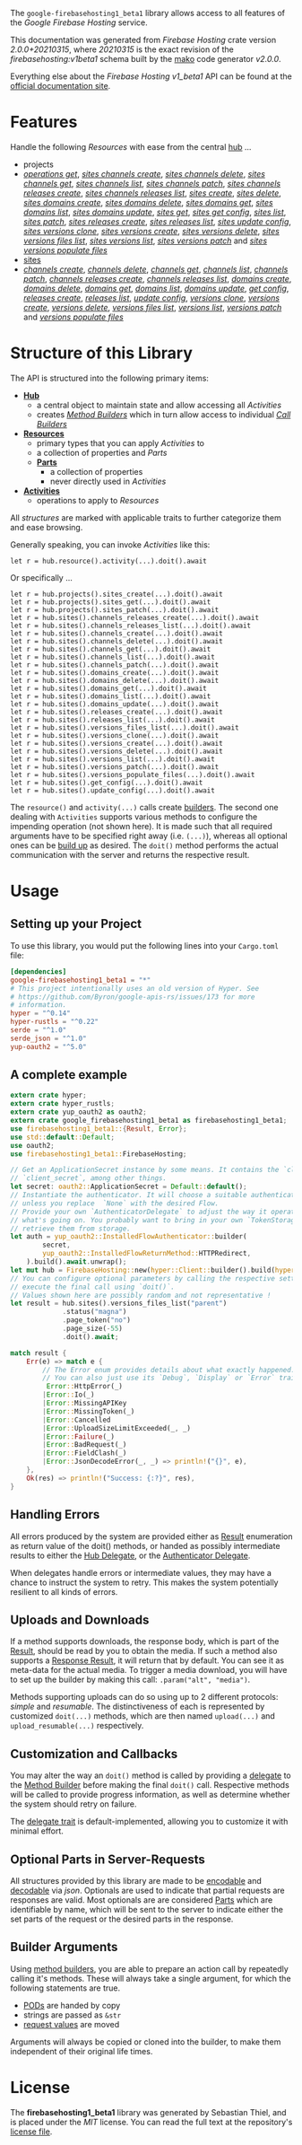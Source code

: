 <!---
DO NOT EDIT !
This file was generated automatically from 'src/mako/api/README.md.mako'
DO NOT EDIT !
-->
The `google-firebasehosting1_beta1` library allows access to all features of the *Google Firebase Hosting* service.

This documentation was generated from *Firebase Hosting* crate version *2.0.0+20210315*, where *20210315* is the exact revision of the *firebasehosting:v1beta1* schema built by the [mako](http://www.makotemplates.org/) code generator *v2.0.0*.

Everything else about the *Firebase Hosting* *v1_beta1* API can be found at the
[official documentation site](https://firebase.google.com/docs/hosting/).
# Features

Handle the following *Resources* with ease from the central [hub](https://docs.rs/google-firebasehosting1_beta1/2.0.0+20210315/google_firebasehosting1_beta1/FirebaseHosting) ... 

* projects
 * [*operations get*](https://docs.rs/google-firebasehosting1_beta1/2.0.0+20210315/google_firebasehosting1_beta1/api::ProjectOperationGetCall), [*sites channels create*](https://docs.rs/google-firebasehosting1_beta1/2.0.0+20210315/google_firebasehosting1_beta1/api::ProjectSiteChannelCreateCall), [*sites channels delete*](https://docs.rs/google-firebasehosting1_beta1/2.0.0+20210315/google_firebasehosting1_beta1/api::ProjectSiteChannelDeleteCall), [*sites channels get*](https://docs.rs/google-firebasehosting1_beta1/2.0.0+20210315/google_firebasehosting1_beta1/api::ProjectSiteChannelGetCall), [*sites channels list*](https://docs.rs/google-firebasehosting1_beta1/2.0.0+20210315/google_firebasehosting1_beta1/api::ProjectSiteChannelListCall), [*sites channels patch*](https://docs.rs/google-firebasehosting1_beta1/2.0.0+20210315/google_firebasehosting1_beta1/api::ProjectSiteChannelPatchCall), [*sites channels releases create*](https://docs.rs/google-firebasehosting1_beta1/2.0.0+20210315/google_firebasehosting1_beta1/api::ProjectSiteChannelReleaseCreateCall), [*sites channels releases list*](https://docs.rs/google-firebasehosting1_beta1/2.0.0+20210315/google_firebasehosting1_beta1/api::ProjectSiteChannelReleaseListCall), [*sites create*](https://docs.rs/google-firebasehosting1_beta1/2.0.0+20210315/google_firebasehosting1_beta1/api::ProjectSiteCreateCall), [*sites delete*](https://docs.rs/google-firebasehosting1_beta1/2.0.0+20210315/google_firebasehosting1_beta1/api::ProjectSiteDeleteCall), [*sites domains create*](https://docs.rs/google-firebasehosting1_beta1/2.0.0+20210315/google_firebasehosting1_beta1/api::ProjectSiteDomainCreateCall), [*sites domains delete*](https://docs.rs/google-firebasehosting1_beta1/2.0.0+20210315/google_firebasehosting1_beta1/api::ProjectSiteDomainDeleteCall), [*sites domains get*](https://docs.rs/google-firebasehosting1_beta1/2.0.0+20210315/google_firebasehosting1_beta1/api::ProjectSiteDomainGetCall), [*sites domains list*](https://docs.rs/google-firebasehosting1_beta1/2.0.0+20210315/google_firebasehosting1_beta1/api::ProjectSiteDomainListCall), [*sites domains update*](https://docs.rs/google-firebasehosting1_beta1/2.0.0+20210315/google_firebasehosting1_beta1/api::ProjectSiteDomainUpdateCall), [*sites get*](https://docs.rs/google-firebasehosting1_beta1/2.0.0+20210315/google_firebasehosting1_beta1/api::ProjectSiteGetCall), [*sites get config*](https://docs.rs/google-firebasehosting1_beta1/2.0.0+20210315/google_firebasehosting1_beta1/api::ProjectSiteGetConfigCall), [*sites list*](https://docs.rs/google-firebasehosting1_beta1/2.0.0+20210315/google_firebasehosting1_beta1/api::ProjectSiteListCall), [*sites patch*](https://docs.rs/google-firebasehosting1_beta1/2.0.0+20210315/google_firebasehosting1_beta1/api::ProjectSitePatchCall), [*sites releases create*](https://docs.rs/google-firebasehosting1_beta1/2.0.0+20210315/google_firebasehosting1_beta1/api::ProjectSiteReleaseCreateCall), [*sites releases list*](https://docs.rs/google-firebasehosting1_beta1/2.0.0+20210315/google_firebasehosting1_beta1/api::ProjectSiteReleaseListCall), [*sites update config*](https://docs.rs/google-firebasehosting1_beta1/2.0.0+20210315/google_firebasehosting1_beta1/api::ProjectSiteUpdateConfigCall), [*sites versions clone*](https://docs.rs/google-firebasehosting1_beta1/2.0.0+20210315/google_firebasehosting1_beta1/api::ProjectSiteVersionCloneCall), [*sites versions create*](https://docs.rs/google-firebasehosting1_beta1/2.0.0+20210315/google_firebasehosting1_beta1/api::ProjectSiteVersionCreateCall), [*sites versions delete*](https://docs.rs/google-firebasehosting1_beta1/2.0.0+20210315/google_firebasehosting1_beta1/api::ProjectSiteVersionDeleteCall), [*sites versions files list*](https://docs.rs/google-firebasehosting1_beta1/2.0.0+20210315/google_firebasehosting1_beta1/api::ProjectSiteVersionFileListCall), [*sites versions list*](https://docs.rs/google-firebasehosting1_beta1/2.0.0+20210315/google_firebasehosting1_beta1/api::ProjectSiteVersionListCall), [*sites versions patch*](https://docs.rs/google-firebasehosting1_beta1/2.0.0+20210315/google_firebasehosting1_beta1/api::ProjectSiteVersionPatchCall) and [*sites versions populate files*](https://docs.rs/google-firebasehosting1_beta1/2.0.0+20210315/google_firebasehosting1_beta1/api::ProjectSiteVersionPopulateFileCall)
* [sites](https://docs.rs/google-firebasehosting1_beta1/2.0.0+20210315/google_firebasehosting1_beta1/api::Site)
 * [*channels create*](https://docs.rs/google-firebasehosting1_beta1/2.0.0+20210315/google_firebasehosting1_beta1/api::SiteChannelCreateCall), [*channels delete*](https://docs.rs/google-firebasehosting1_beta1/2.0.0+20210315/google_firebasehosting1_beta1/api::SiteChannelDeleteCall), [*channels get*](https://docs.rs/google-firebasehosting1_beta1/2.0.0+20210315/google_firebasehosting1_beta1/api::SiteChannelGetCall), [*channels list*](https://docs.rs/google-firebasehosting1_beta1/2.0.0+20210315/google_firebasehosting1_beta1/api::SiteChannelListCall), [*channels patch*](https://docs.rs/google-firebasehosting1_beta1/2.0.0+20210315/google_firebasehosting1_beta1/api::SiteChannelPatchCall), [*channels releases create*](https://docs.rs/google-firebasehosting1_beta1/2.0.0+20210315/google_firebasehosting1_beta1/api::SiteChannelReleaseCreateCall), [*channels releases list*](https://docs.rs/google-firebasehosting1_beta1/2.0.0+20210315/google_firebasehosting1_beta1/api::SiteChannelReleaseListCall), [*domains create*](https://docs.rs/google-firebasehosting1_beta1/2.0.0+20210315/google_firebasehosting1_beta1/api::SiteDomainCreateCall), [*domains delete*](https://docs.rs/google-firebasehosting1_beta1/2.0.0+20210315/google_firebasehosting1_beta1/api::SiteDomainDeleteCall), [*domains get*](https://docs.rs/google-firebasehosting1_beta1/2.0.0+20210315/google_firebasehosting1_beta1/api::SiteDomainGetCall), [*domains list*](https://docs.rs/google-firebasehosting1_beta1/2.0.0+20210315/google_firebasehosting1_beta1/api::SiteDomainListCall), [*domains update*](https://docs.rs/google-firebasehosting1_beta1/2.0.0+20210315/google_firebasehosting1_beta1/api::SiteDomainUpdateCall), [*get config*](https://docs.rs/google-firebasehosting1_beta1/2.0.0+20210315/google_firebasehosting1_beta1/api::SiteGetConfigCall), [*releases create*](https://docs.rs/google-firebasehosting1_beta1/2.0.0+20210315/google_firebasehosting1_beta1/api::SiteReleaseCreateCall), [*releases list*](https://docs.rs/google-firebasehosting1_beta1/2.0.0+20210315/google_firebasehosting1_beta1/api::SiteReleaseListCall), [*update config*](https://docs.rs/google-firebasehosting1_beta1/2.0.0+20210315/google_firebasehosting1_beta1/api::SiteUpdateConfigCall), [*versions clone*](https://docs.rs/google-firebasehosting1_beta1/2.0.0+20210315/google_firebasehosting1_beta1/api::SiteVersionCloneCall), [*versions create*](https://docs.rs/google-firebasehosting1_beta1/2.0.0+20210315/google_firebasehosting1_beta1/api::SiteVersionCreateCall), [*versions delete*](https://docs.rs/google-firebasehosting1_beta1/2.0.0+20210315/google_firebasehosting1_beta1/api::SiteVersionDeleteCall), [*versions files list*](https://docs.rs/google-firebasehosting1_beta1/2.0.0+20210315/google_firebasehosting1_beta1/api::SiteVersionFileListCall), [*versions list*](https://docs.rs/google-firebasehosting1_beta1/2.0.0+20210315/google_firebasehosting1_beta1/api::SiteVersionListCall), [*versions patch*](https://docs.rs/google-firebasehosting1_beta1/2.0.0+20210315/google_firebasehosting1_beta1/api::SiteVersionPatchCall) and [*versions populate files*](https://docs.rs/google-firebasehosting1_beta1/2.0.0+20210315/google_firebasehosting1_beta1/api::SiteVersionPopulateFileCall)




# Structure of this Library

The API is structured into the following primary items:

* **[Hub](https://docs.rs/google-firebasehosting1_beta1/2.0.0+20210315/google_firebasehosting1_beta1/FirebaseHosting)**
    * a central object to maintain state and allow accessing all *Activities*
    * creates [*Method Builders*](https://docs.rs/google-firebasehosting1_beta1/2.0.0+20210315/google_firebasehosting1_beta1/client::MethodsBuilder) which in turn
      allow access to individual [*Call Builders*](https://docs.rs/google-firebasehosting1_beta1/2.0.0+20210315/google_firebasehosting1_beta1/client::CallBuilder)
* **[Resources](https://docs.rs/google-firebasehosting1_beta1/2.0.0+20210315/google_firebasehosting1_beta1/client::Resource)**
    * primary types that you can apply *Activities* to
    * a collection of properties and *Parts*
    * **[Parts](https://docs.rs/google-firebasehosting1_beta1/2.0.0+20210315/google_firebasehosting1_beta1/client::Part)**
        * a collection of properties
        * never directly used in *Activities*
* **[Activities](https://docs.rs/google-firebasehosting1_beta1/2.0.0+20210315/google_firebasehosting1_beta1/client::CallBuilder)**
    * operations to apply to *Resources*

All *structures* are marked with applicable traits to further categorize them and ease browsing.

Generally speaking, you can invoke *Activities* like this:

```Rust,ignore
let r = hub.resource().activity(...).doit().await
```

Or specifically ...

```ignore
let r = hub.projects().sites_create(...).doit().await
let r = hub.projects().sites_get(...).doit().await
let r = hub.projects().sites_patch(...).doit().await
let r = hub.sites().channels_releases_create(...).doit().await
let r = hub.sites().channels_releases_list(...).doit().await
let r = hub.sites().channels_create(...).doit().await
let r = hub.sites().channels_delete(...).doit().await
let r = hub.sites().channels_get(...).doit().await
let r = hub.sites().channels_list(...).doit().await
let r = hub.sites().channels_patch(...).doit().await
let r = hub.sites().domains_create(...).doit().await
let r = hub.sites().domains_delete(...).doit().await
let r = hub.sites().domains_get(...).doit().await
let r = hub.sites().domains_list(...).doit().await
let r = hub.sites().domains_update(...).doit().await
let r = hub.sites().releases_create(...).doit().await
let r = hub.sites().releases_list(...).doit().await
let r = hub.sites().versions_files_list(...).doit().await
let r = hub.sites().versions_clone(...).doit().await
let r = hub.sites().versions_create(...).doit().await
let r = hub.sites().versions_delete(...).doit().await
let r = hub.sites().versions_list(...).doit().await
let r = hub.sites().versions_patch(...).doit().await
let r = hub.sites().versions_populate_files(...).doit().await
let r = hub.sites().get_config(...).doit().await
let r = hub.sites().update_config(...).doit().await
```

The `resource()` and `activity(...)` calls create [builders][builder-pattern]. The second one dealing with `Activities` 
supports various methods to configure the impending operation (not shown here). It is made such that all required arguments have to be 
specified right away (i.e. `(...)`), whereas all optional ones can be [build up][builder-pattern] as desired.
The `doit()` method performs the actual communication with the server and returns the respective result.

# Usage

## Setting up your Project

To use this library, you would put the following lines into your `Cargo.toml` file:

```toml
[dependencies]
google-firebasehosting1_beta1 = "*"
# This project intentionally uses an old version of Hyper. See
# https://github.com/Byron/google-apis-rs/issues/173 for more
# information.
hyper = "^0.14"
hyper-rustls = "^0.22"
serde = "^1.0"
serde_json = "^1.0"
yup-oauth2 = "^5.0"
```

## A complete example

```Rust
extern crate hyper;
extern crate hyper_rustls;
extern crate yup_oauth2 as oauth2;
extern crate google_firebasehosting1_beta1 as firebasehosting1_beta1;
use firebasehosting1_beta1::{Result, Error};
use std::default::Default;
use oauth2;
use firebasehosting1_beta1::FirebaseHosting;

// Get an ApplicationSecret instance by some means. It contains the `client_id` and 
// `client_secret`, among other things.
let secret: oauth2::ApplicationSecret = Default::default();
// Instantiate the authenticator. It will choose a suitable authentication flow for you, 
// unless you replace  `None` with the desired Flow.
// Provide your own `AuthenticatorDelegate` to adjust the way it operates and get feedback about 
// what's going on. You probably want to bring in your own `TokenStorage` to persist tokens and
// retrieve them from storage.
let auth = yup_oauth2::InstalledFlowAuthenticator::builder(
        secret,
        yup_oauth2::InstalledFlowReturnMethod::HTTPRedirect,
    ).build().await.unwrap();
let mut hub = FirebaseHosting::new(hyper::Client::builder().build(hyper_rustls::HttpsConnector::with_native_roots()), auth);
// You can configure optional parameters by calling the respective setters at will, and
// execute the final call using `doit()`.
// Values shown here are possibly random and not representative !
let result = hub.sites().versions_files_list("parent")
             .status("magna")
             .page_token("no")
             .page_size(-55)
             .doit().await;

match result {
    Err(e) => match e {
        // The Error enum provides details about what exactly happened.
        // You can also just use its `Debug`, `Display` or `Error` traits
         Error::HttpError(_)
        |Error::Io(_)
        |Error::MissingAPIKey
        |Error::MissingToken(_)
        |Error::Cancelled
        |Error::UploadSizeLimitExceeded(_, _)
        |Error::Failure(_)
        |Error::BadRequest(_)
        |Error::FieldClash(_)
        |Error::JsonDecodeError(_, _) => println!("{}", e),
    },
    Ok(res) => println!("Success: {:?}", res),
}

```
## Handling Errors

All errors produced by the system are provided either as [Result](https://docs.rs/google-firebasehosting1_beta1/2.0.0+20210315/google_firebasehosting1_beta1/client::Result) enumeration as return value of
the doit() methods, or handed as possibly intermediate results to either the 
[Hub Delegate](https://docs.rs/google-firebasehosting1_beta1/2.0.0+20210315/google_firebasehosting1_beta1/client::Delegate), or the [Authenticator Delegate](https://docs.rs/yup-oauth2/*/yup_oauth2/trait.AuthenticatorDelegate.html).

When delegates handle errors or intermediate values, they may have a chance to instruct the system to retry. This 
makes the system potentially resilient to all kinds of errors.

## Uploads and Downloads
If a method supports downloads, the response body, which is part of the [Result](https://docs.rs/google-firebasehosting1_beta1/2.0.0+20210315/google_firebasehosting1_beta1/client::Result), should be
read by you to obtain the media.
If such a method also supports a [Response Result](https://docs.rs/google-firebasehosting1_beta1/2.0.0+20210315/google_firebasehosting1_beta1/client::ResponseResult), it will return that by default.
You can see it as meta-data for the actual media. To trigger a media download, you will have to set up the builder by making
this call: `.param("alt", "media")`.

Methods supporting uploads can do so using up to 2 different protocols: 
*simple* and *resumable*. The distinctiveness of each is represented by customized 
`doit(...)` methods, which are then named `upload(...)` and `upload_resumable(...)` respectively.

## Customization and Callbacks

You may alter the way an `doit()` method is called by providing a [delegate](https://docs.rs/google-firebasehosting1_beta1/2.0.0+20210315/google_firebasehosting1_beta1/client::Delegate) to the 
[Method Builder](https://docs.rs/google-firebasehosting1_beta1/2.0.0+20210315/google_firebasehosting1_beta1/client::CallBuilder) before making the final `doit()` call. 
Respective methods will be called to provide progress information, as well as determine whether the system should 
retry on failure.

The [delegate trait](https://docs.rs/google-firebasehosting1_beta1/2.0.0+20210315/google_firebasehosting1_beta1/client::Delegate) is default-implemented, allowing you to customize it with minimal effort.

## Optional Parts in Server-Requests

All structures provided by this library are made to be [encodable](https://docs.rs/google-firebasehosting1_beta1/2.0.0+20210315/google_firebasehosting1_beta1/client::RequestValue) and 
[decodable](https://docs.rs/google-firebasehosting1_beta1/2.0.0+20210315/google_firebasehosting1_beta1/client::ResponseResult) via *json*. Optionals are used to indicate that partial requests are responses 
are valid.
Most optionals are are considered [Parts](https://docs.rs/google-firebasehosting1_beta1/2.0.0+20210315/google_firebasehosting1_beta1/client::Part) which are identifiable by name, which will be sent to 
the server to indicate either the set parts of the request or the desired parts in the response.

## Builder Arguments

Using [method builders](https://docs.rs/google-firebasehosting1_beta1/2.0.0+20210315/google_firebasehosting1_beta1/client::CallBuilder), you are able to prepare an action call by repeatedly calling it's methods.
These will always take a single argument, for which the following statements are true.

* [PODs][wiki-pod] are handed by copy
* strings are passed as `&str`
* [request values](https://docs.rs/google-firebasehosting1_beta1/2.0.0+20210315/google_firebasehosting1_beta1/client::RequestValue) are moved

Arguments will always be copied or cloned into the builder, to make them independent of their original life times.

[wiki-pod]: http://en.wikipedia.org/wiki/Plain_old_data_structure
[builder-pattern]: http://en.wikipedia.org/wiki/Builder_pattern
[google-go-api]: https://github.com/google/google-api-go-client

# License
The **firebasehosting1_beta1** library was generated by Sebastian Thiel, and is placed 
under the *MIT* license.
You can read the full text at the repository's [license file][repo-license].

[repo-license]: https://github.com/Byron/google-apis-rsblob/master/LICENSE.md

